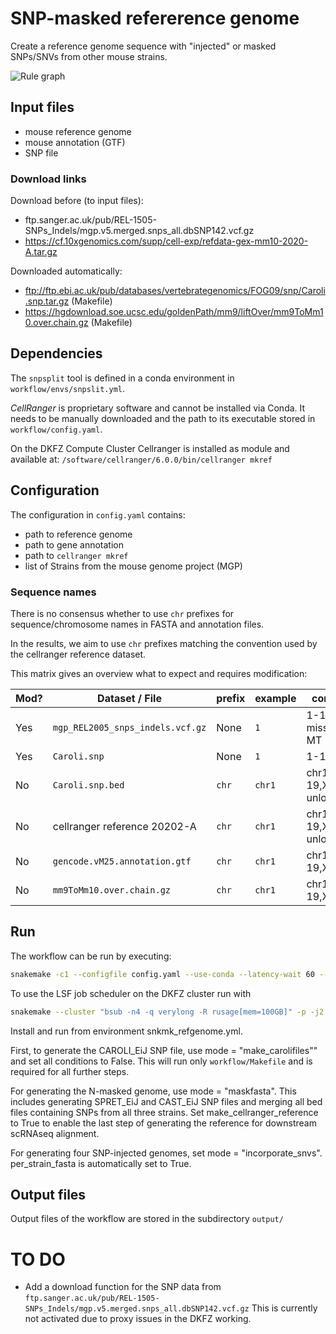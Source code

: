 # SNP-masked refererence genome

Create a reference genome sequence with "injected" or masked SNPs/SNVs from other mouse strains.

![Rule graph](rulegraph.png)


## Input files

- mouse reference genome 
- mouse annotation (GTF)
- SNP file

### Download links

Download before (to input files):

- ftp.sanger.ac.uk/pub/REL-1505-SNPs_Indels/mgp.v5.merged.snps_all.dbSNP142.vcf.gz
- https://cf.10xgenomics.com/supp/cell-exp/refdata-gex-mm10-2020-A.tar.gz 

Downloaded automatically:

- ftp://ftp.ebi.ac.uk/pub/databases/vertebrategenomics/FOG09/snp/Caroli.snp.tar.gz (Makefile)
- https://hgdownload.soe.ucsc.edu/goldenPath/mm9/liftOver/mm9ToMm10.over.chain.gz (Makefile)

## Dependencies

The `snpsplit` tool is defined in a conda environment in `workflow/envs/snpslit.yml`.

*CellRanger* is proprietary software and cannot be installed via Conda. It needs to be manually downloaded and the path
to its executable stored in `workflow/config.yaml`.

On the DKFZ Compute Cluster Cellranger is installed as module and available at:
`/software/cellranger/6.0.0/bin/cellranger mkref`

## Configuration

The configuration in `config.yaml` contains:

- path to reference genome
- path to gene annotation
- path to `cellranger mkref`
- list of Strains from the mouse genome project (MGP)

### Sequence names

There is no consensus whether to use `chr` prefixes for sequence/chromosome names in 
FASTA and annotation files. 

In the results, we aim to use `chr` prefixes matching the convention used by the cellranger 
reference dataset. 

This matrix gives an overview what to expect and requires modification:

| Mod? | Dataset / File                    | prefix | example | contents                  |
|----- |-----------------------------------|--------|---------|--------------------------|
| Yes  | `mgp_REL2005_snps_indels.vcf.gz`  | None   | `1`     | 1-19,X missing: Y, MT |
| Yes  | `Caroli.snp`                      | None   | `1`     | 1-19
| No   | `Caroli.snp.bed`                  | `chr`  | `chr1`  | chr1-19,X,Y,M  + unlocalized | 
| No   | cellranger reference 20202-A      | `chr`  | `chr1`  | chr1-19,X,Y,M  + unlocalized | 
| No   | `gencode.vM25.annotation.gtf `    | `chr`  | `chr1`  | chr1-19,X,Y,M  |
| No   | `mm9ToMm10.over.chain.gz`         | `chr`  | `chr1`  | chr1-19,X,Y,M  |



## Run

The workflow can be run by executing:

```bash
snakemake -c1 --configfile config.yaml --use-conda --latency-wait 60 --use-envmodules
```

To use the LSF job scheduler on the DKFZ cluster run with

```bash
snakemake --cluster "bsub -n4 -q verylong -R rusage[mem=100GB]" -p -j2 -c4 --configfile config.yaml --use-conda
```

Install and run from environment snkmk_refgenome.yml.

First, to generate the CAROLI_EiJ SNP file, use mode = "make_carolifiles"" and set all conditions to False. 
This will run only `workflow/Makefile` and is required for all further steps.

For generating the N-masked genome, use mode = "maskfasta". 
This includes generating SPRET_EiJ and CAST_EiJ SNP files and merging all bed files containing SNPs from all three strains. 
Set make_cellranger_reference to True to enable the last step of generating the reference for downstream scRNAseq alignment.

For generating four SNP-injected genomes, set mode = "incorporate_snvs".
per_strain_fasta is automatically set to True.

## Output files

Output files of the workflow are stored in the subdirectory `output/`

# TO DO

- Add a download function for the SNP data
  from `ftp.sanger.ac.uk/pub/REL-1505-SNPs_Indels/mgp.v5.merged.snps_all.dbSNP142.vcf.gz`
  This is currently not activated due to proxy issues in the DKFZ working.
